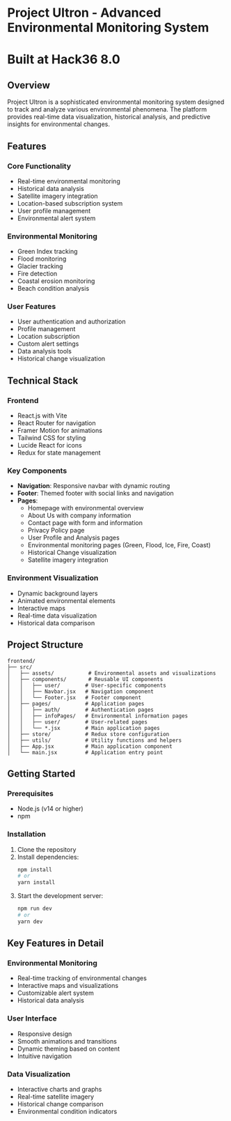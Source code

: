 # Project Ultron - Advanced Environmental Monitoring System

# Built at Hack36 8.0

## Overview
Project Ultron is a sophisticated environmental monitoring system designed to track and analyze various environmental phenomena. The platform provides real-time data visualization, historical analysis, and predictive insights for environmental changes.

## Features

### Core Functionality
- Real-time environmental monitoring
- Historical data analysis
- Satellite imagery integration
- Location-based subscription system
- User profile management
- Environmental alert system

### Environmental Monitoring
- Green Index tracking
- Flood monitoring
- Glacier tracking
- Fire detection
- Coastal erosion monitoring
- Beach condition analysis

### User Features
- User authentication and authorization
- Profile management
- Location subscription
- Custom alert settings
- Data analysis tools
- Historical change visualization

## Technical Stack

### Frontend
- React.js with Vite
- React Router for navigation
- Framer Motion for animations
- Tailwind CSS for styling
- Lucide React for icons
- Redux for state management

### Key Components
- **Navigation**: Responsive navbar with dynamic routing
- **Footer**: Themed footer with social links and navigation
- **Pages**:
  - Homepage with environmental overview
  - About Us with company information
  - Contact page with form and information
  - Privacy Policy page
  - User Profile and Analysis pages
  - Environmental monitoring pages (Green, Flood, Ice, Fire, Coast)
  - Historical Change visualization
  - Satellite imagery integration

### Environment Visualization
- Dynamic background layers
- Animated environmental elements
- Interactive maps
- Real-time data visualization
- Historical data comparison

## Project Structure

```
frontend/
├── src/
│   ├── assets/           # Environmental assets and visualizations
│   ├── components/       # Reusable UI components
│   │   ├── user/        # User-specific components
│   │   ├── Navbar.jsx   # Navigation component
│   │   └── Footer.jsx   # Footer component
│   ├── pages/           # Application pages
│   │   ├── auth/        # Authentication pages
│   │   ├── infoPages/   # Environmental information pages
│   │   ├── user/        # User-related pages
│   │   └── *.jsx        # Main application pages
│   ├── store/           # Redux store configuration
│   ├── utils/           # Utility functions and helpers
│   ├── App.jsx          # Main application component
│   └── main.jsx         # Application entry point
```

## Getting Started

### Prerequisites
- Node.js (v14 or higher)
- npm

### Installation
1. Clone the repository
2. Install dependencies:
   ```bash
   npm install
   # or
   yarn install
   ```
3. Start the development server:
   ```bash
   npm run dev
   # or
   yarn dev
   ```

## Key Features in Detail

### Environmental Monitoring
- Real-time tracking of environmental changes
- Interactive maps and visualizations
- Customizable alert system
- Historical data analysis

### User Interface
- Responsive design
- Smooth animations and transitions
- Dynamic theming based on content
- Intuitive navigation

### Data Visualization
- Interactive charts and graphs
- Real-time satellite imagery
- Historical change comparison
- Environmental condition indicators

